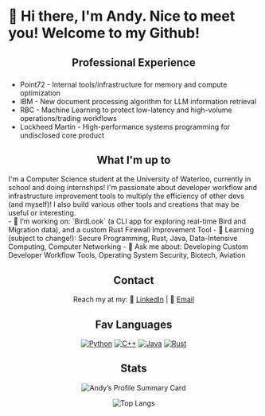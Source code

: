 # 👋 Hi there, I'm Andy. Nice to meet you! Welcome to my Github! 

<h2 align="center">Professional Experience</h2>

###
- Point72 - Internal tools/infrastructure for memory and compute optimization
- IBM - New document processing algorithm for LLM information retrieval
- RBC - Machine Learning to protect low-latency and high-volume operations/trading workflows  
- Lockheed Martin - High-performance systems programming for undisclosed core product  

### 

<h2 align="center">What I'm up to</h2>
I'm a Computer Science student at the University of Waterloo, currently in school and doing internships! I'm passionate about developer workflow and infrastructure improvement tools to multiply the efficiency of other devs (and myself)! I also build various other tools and creations that may be useful or interesting.
<br>
- 🔭 I’m working on: `BirdLook` (a CLI app for exploring real-time Bird and Migration data), and a custom Rust Firewall Improvement Tool
- 🌱 Learning (subject to change!): Secure Programming, Rust, Java, Data-Intensive Computing, Computer Networking
- 💬 Ask me about: Developing Custom Developer Workflow Tools, Operating System Security, Biotech, Aviation


<h2 align="center">Contact</h2>
<p align="center">
  Reach my at my:
🔗 <a href="https://www.linkedin.com/in/andy-si-761712214" target="_blank">LinkedIn</a> |
📧 <a href="mailto:asi@uwaterloo.ca">Email</a>
</p>

<h2 align="center">Fav Languages</h2>
<div align="center">

[![Python](https://img.shields.io/badge/Python-3670A0?style=for-the-badge&logo=python&logoColor=ffdd54)](https://www.python.org/)
[![C++](https://img.shields.io/badge/C++-00599C?style=for-the-badge&logo=cplusplus&logoColor=white)](https://isocpp.org/)
[![Java](https://img.shields.io/badge/Java-ED8B00?style=for-the-badge&logo=openjdk&logoColor=white)](https://www.java.com/)
[![Rust](https://img.shields.io/badge/Rust-000000?style=for-the-badge&logo=rust&logoColor=white)](https://www.rust-lang.org/)

</div>

<h2 align="center">Stats</h2>
<div align="center">
  
![Andy’s Profile Summary Card](https://github-profile-summary-cards.vercel.app/api/cards/profile-details?username=andy586586&theme=tokyonight)

![Top Langs](https://github-readme-stats.vercel.app/api/top-langs/?username=andy586586&layout=compact&theme=tokyonight&hide_border=true)


</div>

